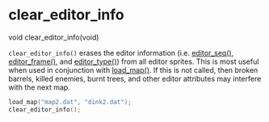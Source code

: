 # clear_editor_info

<Prototype>void clear_editor_info(void)</Prototype>

`clear_editor_info()` erases the editor information (i.e. [editor_seq()](./editor-seq.md), [editor_frame()](./editor-frame.md), and [editor_type()](./editor-type.md)) from all editor sprites. This is most useful when used in conjunction with [load_map()](./load-map.md). If this is not called, then broken barrels, killed enemies, burnt trees, and other editor attributes may interfere with the next map.

```c
load_map("map2.dat", "dink2.dat");
clear_editor_info();
```
